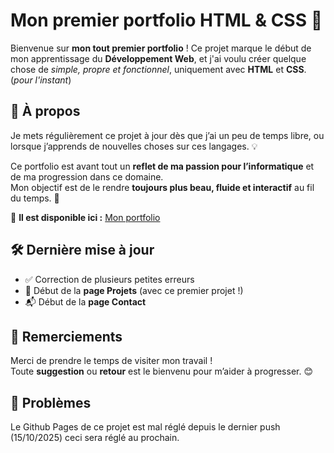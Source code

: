 # Mon premier portfolio HTML & CSS 🎨

Bienvenue sur **mon tout premier portfolio** !
Ce projet marque le début de mon apprentissage  du **Développement Web**, et j'ai voulu créer quelque chose de *simple, propre et fonctionnel*, uniquement avec **HTML** et **CSS**. (*pour l'instant*)


## 🧠 À propos

Je mets régulièrement ce projet à jour dès que j’ai un peu de temps libre, ou lorsque j’apprends de nouvelles choses sur ces langages. 💡  

Ce portfolio est avant tout un **reflet de ma passion pour l’informatique** et de ma progression dans ce domaine.  
Mon objectif est de le rendre **toujours plus beau, fluide et interactif** au fil du temps. 🚀

🔗 **Il est disponible ici :** [Mon portfolio](https://mathys0712.github.io/portfolio/)


## 🛠️ Dernière mise à jour

- ✅ Correction de plusieurs petites erreurs  
- 🧩 Début de la **page Projets** (avec ce premier projet !)  
- 📬 Début de la **page Contact**


## 💬 Remerciements

Merci de prendre le temps de visiter mon travail !  
Toute **suggestion** ou **retour** est le bienvenu pour m’aider à progresser. 😊  

## 🚨 Problèmes

Le Github Pages de ce projet est mal réglé depuis le dernier push (15/10/2025) ceci sera réglé au prochain.
